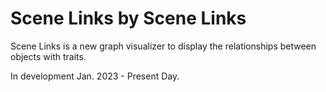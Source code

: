# Scene Links by Scene Links
Scene Links is a new graph visualizer to display the relationships between objects with traits.

In development Jan. 2023 - Present Day.
